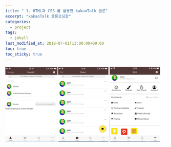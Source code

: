 ```yaml
---
title: " 1. HTML과 CSS 를 활용한 kakaoTalk 클론"
excerpt: "kakaoTalk 클론코딩함"
categories:
  - project
tags:
  - jekyll
last_modified_at: 2018-07-01T13:00:00+09:00
toc: true
toc_sticky: true
---
```


[![카카오이미지](/assets/images/kakao.png)](https://github.com/JungYOsup/kakao-clone-Training.git)
